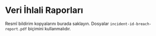 # Veri İhlali Raporları

Resmî bildirim kopyalarını burada saklayın. Dosyalar `incident-id-breach-report.pdf` biçimini kullanmalıdır.
